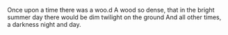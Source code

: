 Once upon a time
there was a woo.d
A wood so dense, that in the bright summer day
there would be dim twilight on the ground
And all other times, a darkness night and day.
